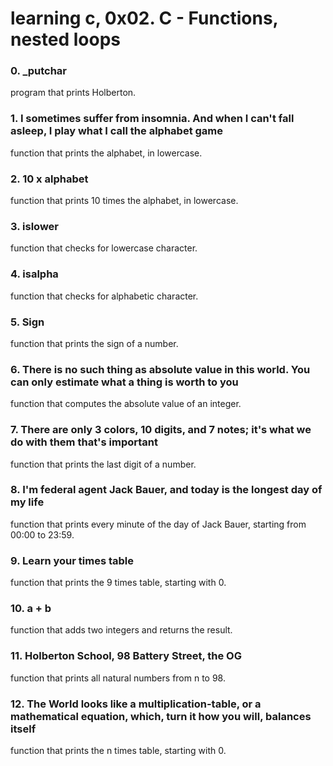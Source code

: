 # learning c, 0x02. C - Functions, nested loops

### 0. _putchar
program that prints Holberton.
### 1. I sometimes suffer from insomnia. And when I can't fall asleep, I play what I call the alphabet game
function that prints the alphabet, in lowercase.
### 2. 10 x alphabet
function that prints 10 times the alphabet, in lowercase.
### 3. islower
function that checks for lowercase character.
### 4. isalpha
function that checks for alphabetic character.
### 5. Sign
function that prints the sign of a number.
### 6. There is no such thing as absolute value in this world. You can only estimate what a thing is worth to you
function that computes the absolute value of an integer.
### 7. There are only 3 colors, 10 digits, and 7 notes; it's what we do with them that's important
function that prints the last digit of a number.
### 8. I'm federal agent Jack Bauer, and today is the longest day of my life
function that prints every minute of the day of Jack Bauer, starting from 00:00 to 23:59.
### 9. Learn your times table
function that prints the 9 times table, starting with 0.
### 10. a + b
function that adds two integers and returns the result.
### 11. Holberton School, 98 Battery Street, the OG
function that prints all natural numbers from n to 98.
### 12. The World looks like a multiplication-table, or a mathematical equation, which, turn it how you will, balances itself
function that prints the n times table, starting with 0.